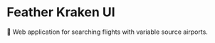 # Feather Kraken UI

:octopus: Web application for searching flights with variable source airports.
